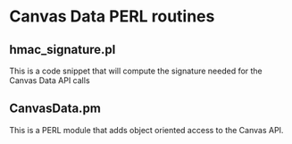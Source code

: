 # Canvas Data PERL routines
## hmac_signature.pl
This is a code snippet that will compute the signature needed for the Canvas Data API calls
## CanvasData.pm
This is a PERL module that adds object oriented access to the Canvas API.
